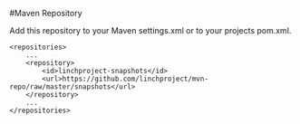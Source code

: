 #Maven Repository

Add this repository to your Maven settings.xml or to your projects pom.xml.

    <repositories>
        ...
        <repository>
            <id>linchproject-snapshots</id>
            <url>https://github.com/linchproject/mvn-repo/raw/master/snapshots</url>
        </repository>
        ...
    </repositories>
